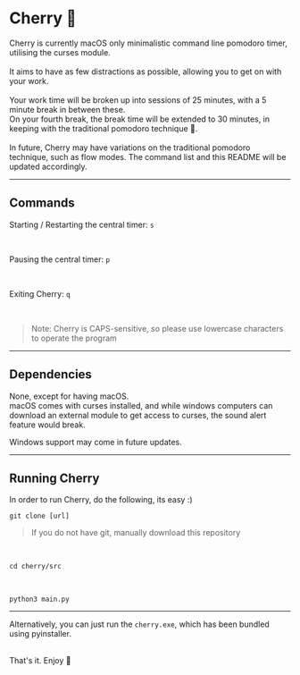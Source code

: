 # Cherry 🍒
Cherry is currently macOS only minimalistic command line pomodoro timer, utilising the curses module.
<br>
<br>
It aims to have as few distractions as possible, allowing you to get on with your work.
<br>
<br>
Your work time will be broken up into sessions of 25 minutes, with a 5 minute break in between these. <br>
On your fourth break, the break time will be extended to 30 minutes, in keeping with the traditional pomodoro technique 🍅.
<br>
<br>
In future, Cherry may have variations on the traditional pomodoro technique, such as flow modes. The command list and this README will be updated accordingly.
<br>

---

## Commands
Starting / Restarting the central timer:
`s`

<br>


Pausing the central timer:
`p`

<br>


Exiting Cherry:
`q`

<br>



>Note: Cherry is CAPS-sensitive, so please use lowercase characters to operate the program

---

## Dependencies
None, except for having macOS. <br>
macOS comes with curses installed, and while windows computers can download an external module to get access to curses, the sound alert feature would break. <br>

Windows support may come in future updates. <br>

---

## Running Cherry
In order to run Cherry, do the following, its easy :)
<br>
```
git clone [url]
```

> If you do not have git, manually download this repository

<br>

```
cd cherry/src
```

<br>

```
python3 main.py
```
---

Alternatively, you can just run the `cherry.exe`, which has been bundled using pyinstaller.

<br>
That's it. Enjoy 🍒

